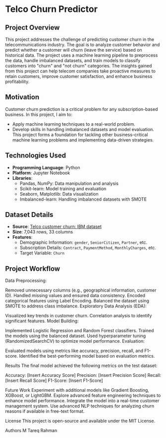 # Telco Churn Predictor

## Project Overview
This project addresses the challenge of predicting customer churn in the telecommunications industry. The goal is to analyze customer behavior and predict whether a customer will churn (leave the service) based on historical data. The project uses a machine learning pipeline to preprocess the data, handle imbalanced datasets, and train models to classify customers into "churn" and "not churn" categories. The insights gained from this project can help telecom companies take proactive measures to retain customers, improve customer satisfaction, and enhance business profitability.


## Motivation
Customer churn prediction is a critical problem for any subscription-based business. In this project, I aim to:

- Apply machine learning techniques to a real-world problem.
- Develop skills in handling imbalanced datasets and model evaluation. This project forms a foundation for tackling other business-critical machine learning problems and implementing data-driven strategies.


## Technologies Used
- **Programming Language**: Python
- **Platform**: Jupyter Notebook
- **Libraries**:
  - Pandas, NumPy: Data manipulation and analysis
  - Scikit-learn: Model training and evaluation
  - Seaborn, Matplotlib: Data visualization
  - Imbalanced-learn: Handling imbalanced datasets with SMOTE
    

## Dataset Details
- **Source**: [Telco customer churn: IBM dataset](https://www.kaggle.com/datasets/yeanzc/telco-customer-churn-ibm-dataset)
- **Size**: 7,043 rows, 33 columns
- **Features**:
  - Demographic Information: `gender`, `SeniorCitizen`, `Partner`, etc.
  - Subscription Details: `Contract`, `PaymentMethod`, `MonthlyCharges`, etc.
  - Target Variable: `Churn`

## Project Workflow
Data Preprocessing:




Removed unnecessary columns (e.g., geographical information, customer ID).
Handled missing values and ensured data consistency.
Encoded categorical features using Label Encoding.
Balanced the dataset using SMOTE to address class imbalance.
Exploratory Data Analysis (EDA):

Visualized key trends in customer churn.
Correlation analysis to identify significant features.
Model Building:

Implemented Logistic Regression and Random Forest classifiers.
Trained the models using the balanced dataset.
Used hyperparameter tuning (RandomizedSearchCV) to optimize model performance.
Evaluation:

Evaluated models using metrics like accuracy, precision, recall, and F1-score.
Identified the best-performing model based on evaluation metrics.

Results
The final model achieved the following metrics on the test dataset:

Accuracy: [Insert Accuracy Score]
Precision: [Insert Precision Score]
Recall: [Insert Recall Score]
F1-Score: [Insert F1-Score]

Future Work
Experiment with additional models like Gradient Boosting, XGBoost, or LightGBM.
Explore advanced feature engineering techniques to enhance model performance.
Integrate the model into a real-time customer management system.
Use advanced NLP techniques for analyzing churn reasons if available in free-text format.

License
This project is open-source and available under the MIT License.

Authors
M Tareq Rahman

